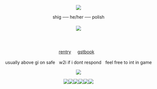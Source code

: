 
<p align="center">
<img src="https://64.media.tumblr.com/e60f30e9a9c50bf35523f3635eb22804/24b8fa97203c0ec4-2d/s640x960/84bada545216935a0a1d3b8c10e7a62f5710db56.pnj"/>
</p>    
<p align="center">
shig ── he/her ── polish
</p> 
<h5 align="center">
<img src="https://64.media.tumblr.com/a766ecc0fdae9260bdb321dbec56e365/f84a7ac17a8ffb05-b3/s1280x1920/f94ae9c69d93171fe78944be0dfa0dc6a658b27a.pnj"/>
</h5>  
<div align="center">

ㅤㅤㅤㅤ<p> [rentry](https://rentry.co/rmkshig) ㅤ [gstbook](https://bemyguest.123guestbook.com/)ㅤ<p/>
<p> usually above gi on safeㅤw2i if i dont respondㅤfeel free to int in game </p>
</div>


<p align="center">
<img src="https://64.media.tumblr.com/551cf836d68f8dd19b84b6f61c88265d/24b8fa97203c0ec4-a4/s640x960/7abd9f1d70cd3472cf44958277f7c66258d39828.pnj"/>
</p>  

<p align ="center">
<img src="https://external-media.spacehey.net/media/sJtfXyZngNj7jF_Rp4mV2jCmmn2wptj_UaSJJkDIhYO0=/https://i.postimg.cc/VLDyS4sp/96514967.jpg"/><img src="https://y2k.neocities.org/stamps/tumblr_inline_pbk6zbvnsb1vjkfs0_540.png"/><img src="https://y2k.neocities.org/stamps/my_memory_sucks_by_renatalmar.png"/><img src="https://external-media.spacehey.net/media/sBf_WuCdpYu3tWd8uGNiNF-vomFdmUYUjyeyTcoQaG4Y=/https://media.discordapp.net/attachments/988467825452670996/988470269180014632/11.gif"/><img src="https://64.media.tumblr.com/d119023c93b5ccf0cb43b15ca0f0d4df/tumblr_pxdvwo0Ie21xbgu08o3_100.png" /><img src="https://supplies.ju.mp/assets/images/gallery01/f3384d1e.png?v=9163b103" />
</p>
